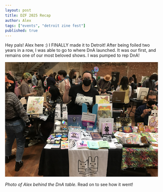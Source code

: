 ```yaml
---
layout: post
title: DZF 2025 Recap
author: Alex
tags: ["events", "detroit zine fest"]
published: true
---
```


Hey pals! Alex here :) I FINALLY made it to Detroit! After being foiled two years in a row, I was able to go to where DnA launched. It was our first, and remains one of our most beloved shows. I was pumped to rep DnA!

<a href="assets/img/post/25-5-14_dzfrecap_1.PNG"><img src="assets/img/post/25-5-14_dzfrecap_1.PNG"></a> 

*Photo of Alex behind the DnA table.*
Read on to see how it went!

<!--more-->
